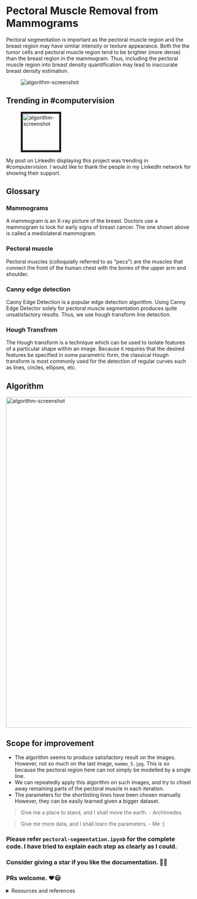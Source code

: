 # Pectoral Muscle Removal from Mammograms
<div> 
  Pectoral segmentation is important as the pectoral muscle region and the breast region may have similar intensity or texture appearance. Both the the tumor cells and pectoral muscle region tend to be brighter (more dense) than the breast region in the mammogram.
Thus, including the pectoral muscle region into breast density quantification may lead to inaccurate breast density estimation.
</div>

<figure>
  <img src="https://github.com/gsunit/Pectoral-Muscle-Removal-From-Mammograms/blob/master/assets/processing-screenshot.png" alt="algorithm-screenshot"/>
</figure>

## Trending in #computervision

<figure>
  <img src="https://github.com/gsunit/Pectoral-Muscle-Removal-From-Mammograms/blob/master/assets/LinkedIn-Computer-Vision-Trending.png" alt="algorithm-screenshot"/ height="100" border="5">
</figure>
My post on LinkedIn displaying this project was trending in #computervision. I would like to thank the people in my LinkedIn network for showing their support.


## Glossary
### Mammograms
A mammogram is an X-ray picture of the breast. Doctors use a mammogram to look for early signs of breast cancer. The one shown above is called a mediolateral mammogram.

### Pectoral muscle
Pectoral muscles (colloquially referred to as "pecs") are the muscles that connect the front of the human chest with the bones of the upper arm and shoulder. 

### Canny edge detection
Canny Edge Detection is a popular edge detection algorithm. Using Canny Edge Detector solely for pectoral muscle segmentation produces quite unsatisfactory results. Thus, we use hough transform line detection.

### Hough Transfrom
The Hough transform is a technique which can be used to isolate features of a particular shape within an image. Because it requires that the desired features be specified in some parametric form, the classical Hough transform is most commonly used for the detection of regular curves such as lines, circles, ellipses, etc.

## Algorithm
<img src="https://github.com/gsunit/Pectoral-Muscle-Removal-From-Mammograms/blob/master/assets/algorithm-flowchart.png" alt="algorithm-screenshot" height="900"/>

## Scope for improvement
- The algorithm seems to produce satisfactory result on the images. However, not so much on the last image, `mammo_5.jpg`. This is so because the pectoral region here can not simply be modelled by a single line.
- We can repeatedly apply this algorithm on such images, and try to chisel away remaining parts of the pectoral muscle in each iteration.
- The parameters for the shortlisting lines have been chosen manually. However, they can be easily learned given a bigger dataset.

> Give me a place to stand, and I shall move the earth. - Archimedes

> Give me more data, and I shall learn the parameters. - Me :)


### Please refer `pectoral-segmentation.ipynb` for the complete code. I have tried to explain each step as clearly as I could.

### Consider giving a star if you like the documentation. 🌟🌟
### PRs welcome. ❤️😃

<details>
  <summary>Resources and references</summary>
  
  1. Github repo by [@anoo6527](https://github.com/anoo6527/PectoralMuscle_Removal)
  2. Assignment by [Suven Consultants and Technology Pvt. Ltd.](https://www.linkedin.com/company/suven-consultants-and-technology-pvt-ltd/)
  3. Paper: https://www.ncbi.nlm.nih.gov/pmc/articles/PMC6510623/
  4. Paper: https://core.ac.uk/download/pdf/82133766.pdf
  5. Tutorial on Youtube: [Computer Vision Basics: Hough Transform | By Dr. Ry @Stemplicity](https://www.youtube.com/watch?v=6yVMpaIoxIU)
  6. Scikit-Image [Hough Transform tutorial](https://scikit-image.org/docs/dev/auto_examples/edges/plot_line_hough_transform.html)
  7. Science Direct article: https://www.sciencedirect.com/science/article/pii/S1361841518301129
</details>

